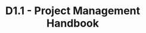 ---
title: D1.1 - Project Management Handbook
resource: /assets/documents/deliverables/D1.1 Project Management Handbook.pdf
---